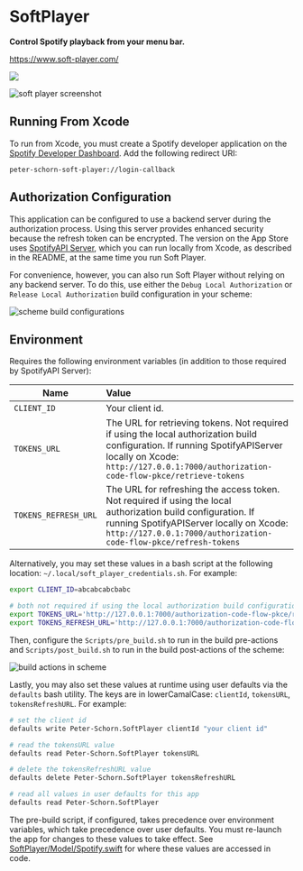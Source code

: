 # SoftPlayer

**Control Spotify playback from your menu bar.**

https://www.soft-player.com/

[<img src="https://www.soft-player.com/assets/app%20store.svg">](https://apps.apple.com/us/app/soft-player/id1573149282?mt=12)

![soft player screenshot](https://www.soft-player.com/assets/screenshots/player%20view%20with%20track.png)

## Running From Xcode

To run from Xcode, you must create a Spotify developer application on the [Spotify Developer Dashboard](https://developer.spotify.com/dashboard/login). Add the following redirect URI:
```
peter-schorn-soft-player://login-callback
```

## Authorization Configuration

This application can be configured to use a backend server during the authorization process. Using this server provides enhanced security because the refresh token can be encrypted. The version on the App Store uses [SpotifyAPI Server](https://github.com/Peter-Schorn/SpotifyAPIServer), which you can run locally from Xcode, as described in the README, at the same time you run Soft Player.

For convenience, however, you can also run Soft Player without relying on any backend server. To do this, use either the `Debug Local Authorization` or `Release Local Authorization` build configuration in your scheme:

![scheme build configurations](https://github.com/Peter-Schorn/SoftPlayer/assets/58197311/e14dfa11-1c30-4373-bc3c-36033bf84cff)

## Environment

Requires the following environment variables (in addition to those required by SpotifyAPI Server):

| Name | Value |
| --- | :-- |
| `CLIENT_ID` | Your client id. |
| `TOKENS_URL` | The URL for retrieving tokens. Not required if using the local authorization build configuration. If running SpotifyAPIServer locally on Xcode: `http://127.0.0.1:7000/authorization-code-flow-pkce/retrieve-tokens` |
| `TOKENS_REFRESH_URL` | The URL for refreshing the access token. Not required if using the local authorization build configuration. If running SpotifyAPIServer locally on Xcode: `http://127.0.0.1:7000/authorization-code-flow-pkce/refresh-tokens` |

Alternatively, you may set these values in a bash script at the following location: `~/.local/soft_player_credentials.sh`. For example:

```bash
export CLIENT_ID=abcabcabcbabc

# both not required if using the local authorization build configuration
export TOKENS_URL='http://127.0.0.1:7000/authorization-code-flow-pkce/retrieve-tokens'
export TOKENS_REFRESH_URL='http://127.0.0.1:7000/authorization-code-flow-pkce/refresh-tokens'
```

Then, configure the `Scripts/pre_build.sh` to run in the build pre-actions and `Scripts/post_build.sh` to run in the build post-actions of the scheme:

![build actions in scheme](https://github.com/Peter-Schorn/SoftPlayer/assets/58197311/afef6c28-325f-45a9-8ad0-848193c5d75e)

Lastly, you may also set these values at runtime using user defaults via the `defaults` bash utility. The keys are in lowerCamalCase: `clientId`,  `tokensURL`, `tokensRefreshURL`. For example:

```bash
# set the client id
defaults write Peter-Schorn.SoftPlayer clientId "your client id"

# read the tokensURL value
defaults read Peter-Schorn.SoftPlayer tokensURL

# delete the tokensRefreshURL value
defaults delete Peter-Schorn.SoftPlayer tokensRefreshURL

# read all values in user defaults for this app
defaults read Peter-Schorn.SoftPlayer
```

The pre-build script, if configured, takes precedence over environment variables, which take precedence over user defaults. You must re-launch the app for changes to these values to take effect. See [SoftPlayer/Model/Spotify.swift](https://github.com/Peter-Schorn/SoftPlayer/blob/main/SoftPlayer/Model/Spotify.swift) for where these values are accessed in code.
